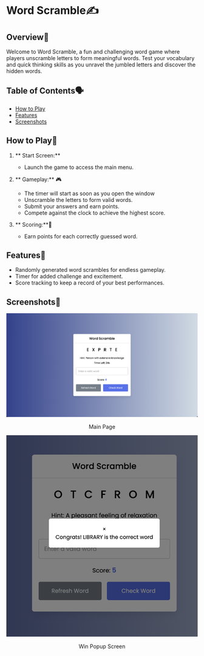 # Word Scramble✍️

## Overview👀

Welcome to Word Scramble, a fun and challenging word game where players unscramble letters to form meaningful words. Test your vocabulary and quick thinking skills as you unravel the jumbled letters and discover the hidden words.

## Table of Contents🗣️
- [How to Play](#how-to-play)
- [Features](#features)
- [Screenshots](#screenshots)

## How to Play👴

1. ** Start Screen:**
   - Launch the game to access the main menu.

2. ** Gameplay:** 🎮
   - The timer will start as soon as you open the window
   - Unscramble the letters to form valid words.
   - Submit your answers and earn points.
   - Compete against the clock to achieve the highest score.

3. ** Scoring:**💯
   - Earn points for each correctly guessed word.

## Features🤙

- Randomly generated word scrambles for endless gameplay.
- Timer for added challenge and excitement.
- Score tracking to keep a record of your best performances.

## Screenshots🧐

![Screenshot 1](https://github.com/aditya-ghosh2992/demo/blob/main/Scarmble%20Photo/Screenshot%202024-03-09%20at%2013.38.05.png)
<p align="center">  Main Page </p>

![Screenshot 2](https://github.com/aditya-ghosh2992/demo/blob/main/Scarmble%20Photo/Screenshot%202024-03-09%20at%2013.38.24.png)
<p align="center">  Win Popup Screen </p>

